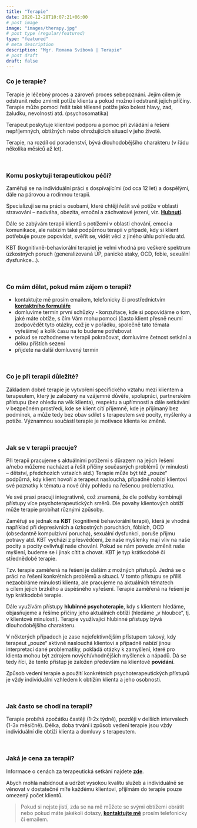 ```yaml
---
title: "Terapie"
date: 2020-12-28T10:07:21+06:00
# post image
image: "images/therapy.jpg"
# post type (regular/featured)
type: "featured"
# meta description
description: "Mgr. Romana Svíbová | Terapie"
# post draft
draft: false
---
```


### Co je terapie?
Terapie je léčebný proces a zároveň proces sebepoznání. Jejím cílem je odstranit nebo zmírnit potíže klienta a pokud možno i odstranit jejich příčiny. Terapie může pomoci řešit také tělesné potíže jako bolest hlavy, zad, žaludku, nevolnosti atd. (psychosomatika)

Terapeut poskytuje klientovi podporu a pomoc při zvládání a řešení nepříjemných, obtížných nebo ohrožujících situací v jeho životě.

Terapie, na rozdíl od poradenství, bývá dlouhodobějšího charakteru (v řádu několika měsíců až let).

<br>

### Komu poskytuji terapeutickou péči?
Zaměřuji se na individuální práci s dospívajícími (od cca 12 let) a dospělými, dále na párovou a rodinnou terapii.

Specializuji se na práci s osobami, které chtějí řešit své potíže v oblasti stravování – nadváha, obezita, emoční a záchvatové jezení, viz. [**Hubnutí**](/redukce_hmotnosti).

Dále se zabývám terapií klientů s potížemi v oblasti chování, emocí a komunikace, ale nabízím také podpůrnou terapii v případě, kdy si klient potřebuje pouze popovídat, svěřit se, vidět věci z jiného úhlu pohledu atd.

KBT (kognitivně-behaviorální terapie) je velmi vhodná pro veškeré spektrum úzkostných poruch (generalizovaná ÚP, panické ataky, OCD, fobie, sexuální dysfunkce…).

<br>

### Co mám dělat, pokud mám zájem o terapii?
- kontaktujte mě prosím emailem, telefonicky či prostřednictvím [**kontaktního formuláře**](/contact)
- domluvíme termín první schůzky - konzultace, kde si popovídáme o tom, jaké máte obtíže, s čím Vám mohu pomoci (často klient přesně neumí zodpovědět tyto otázky, což je v pořádku, společně tato témata vyřešíme) a kolik času na to budeme potřebovat
- pokud se rozhodneme v terapii pokračovat, domluvíme četnost setkání a délku příštích sezení
- přijdete na další domluvený termín

<br>

### Co je při terapii důležité?
Základem dobré terapie je vytvoření specifického vztahu mezi klientem a terapeutem, který je založený na vzájemné důvěře, spolupráci, partnerském přístupu (bez ohledu na věk klienta), respektu a upřímnosti a dále setkávání v bezpečném prostředí, kde se klient cítí příjemně, kde je přijímaný bez podmínek, a může tedy bez obav sdílet s terapeutem své pocity, myšlenky a potíže. Významnou součástí terapie je motivace klienta ke změně.

<br>

### Jak se v terapii pracuje?
Při terapii pracujeme s aktuálními potížemi s důrazem na jejich řešení a/nebo můžeme nacházet a řešit příčiny současných problémů (v minulosti – dětství, předchozích vztazích atd.) Terapie může být též „pouze“ podpůrná, kdy klient hovoří a terapeut naslouchá, případně nabízí klientovi své poznatky k tématu a nové úhly pohledu na řešenou problematiku.

Ve své praxi pracuji integrativně, což znamená, že dle potřeby kombinuji přístupy více psychoterapeutických směrů. Dle povahy klientových obtíží může terapie probíhat různými způsoby. 

Zaměřuji se jednak na **KBT** (kognitivně behaviorální terapii), která je vhodná například při depresivních a úzkostných poruchách, fóbiích, OCD (obsedantně kompulzivní porucha), sexuální dysfunkci, poruše přijmu potravy atd. KBT vychází z přesvědčení, že naše myšlenky mají vliv na naše pocity a pocity ovlivňují naše chování. Pokud se nám povede změnit naše myšlení, budeme se i jinak cítit a chovat. KBT je typ krátkodobé či střednědobé terapie.

Tzv. terapie zaměřená na řešení je dalším z možných přístupů. Jedná se o práci na řešení konkrétních problémů a situací. V tomto přístupu se příliš nezaobíráme minulostí klienta, ale pracujeme na aktuálních tématech s cílem jejich brzkého a úspěšného vyřešení. Terapie zaměřená na řešení je typ krátkodobé terapie.

Dále využívám přístupy **hlubinné psychoterapie**, kdy s klientem hledáme, objasňujeme a řešíme příčiny jeho aktuálních obtíží (hledáme „v hloubce“, tj. v klientově minulosti). Terapie využívající hlubinné přístupy bývá dlouhodobějšího charakteru.

V některých případech je zase nejefektivnějším přístupem takový, kdy terapeut „pouze“ aktivně naslouchá klientovi a případně nabízí jinou interpretaci dané problematiky, pokládá otázky k zamyšlení, které pro klienta mohou být zdrojem nových/vhodnějších myšlenek a nápadů. Dá se tedy říci, že tento přístup je založen především na klientově **povídání**.

Způsob vedení terapie a použití konkrétních psychoterapeutických přístupů je vždy individuální vzhledem k obtížím klienta a jeho osobnosti.

<br>

### Jak často se chodí na terapii?
Terapie probíhá zpočátku častěji (1-2x týdně), později v delších intervalech (1-3x měsíčně). Délka, doba trvání i způsob vedení terapie jsou vždy individuální dle obtíží klienta a domluvy s terapeutem.

<br>

### Jaká je cena za terapii?
Informace o cenách za terapeutická setkání najdete [**zde**](/cenik).

Abych mohla nabídnout a udržet vysokou kvalitu služeb a individuálně se věnovat v dostatečné míře každému klientovi, přijímám do terapie pouze omezený počet klientů.


> Pokud si nejste jistí, zda se na mě můžete se svými obtížemi obrátit nebo pokud máte jakékoli dotazy, [**kontaktujte mě**](/contact) prosím telefonicky či emailem.
